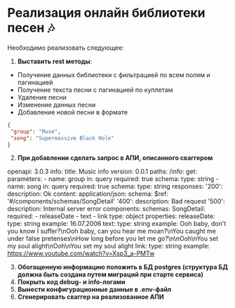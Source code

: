 # Реализация онлайн библиотеки песен 🎶

Необходимо реализовать следующее:

1. **Выставить rest методы**:
- Получение данных библиотеки с фильтрацией по всем полям и пагинацией
- Получение текста песни с пагинацией по куплетам
- Удаление песни
- Изменение данных песни
- Добавление новой песни в формате

```json
{
 "group": "Muse",
 "song": "Supermassive Black Hole"
}
```

2. **При добавлении сделать запрос в АПИ, описанного сваггером**

openapi: 3.0.3
info:
  title: Music info
  version: 0.0.1
paths:
  /info:
    get:
      parameters:
        - name: group
          in: query
          required: true
          schema:
            type: string
        - name: song
          in: query
          required: true
          schema:
            type: string
      responses:
        '200':
          description: Ok
          content:
            application/json:
              schema:
                $ref: '#/components/schemas/SongDetail'
        '400':
          description: Bad request
        '500':
          description: Internal server error
components:
  schemas:
    SongDetail:
      required:
        - releaseDate
        - text
        - link
      type: object
      properties:
        releaseDate:
          type: string
          example: 16.07.2006
        text:
          type: string
          example: Ooh baby, don't you know I suffer?\nOoh baby, can you hear me moan?\nYou caught me under false pretenses\nHow long before you let me go?\n\nOoh\nYou set my soul alight\nOoh\nYou set my soul alight
        link:
          type: string
          example: https://www.youtube.com/watch?v=Xsp3_a-PMTw


3. **Обогащенную информацию положить в БД postgres (структура БД должна быть создана путем миграций при старте сервиса)**
4. **Покрыть код debug- и info-логами**
5. **Вынести конфигурационные данные в .env-файл**
6. **Сгенерировать сваггер на реализованное АПИ**
